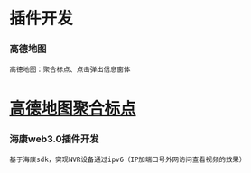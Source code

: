 # 插件开发

### 高德地图 
    高德地图：聚合标点、点击弹出信息窗体
    
#    [高德地图聚合标点](http://map.xinyo.xin)
    
### 海康web3.0插件开发
    基于海康sdk，实现NVR设备通过ipv6（IP加端口号外网访问查看视频的效果）
